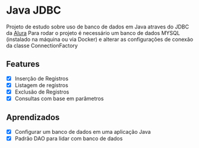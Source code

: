 # Java JDBC

Projeto de estudo sobre uso de banco de dados em Java atraves do JDBC da [Alura](https://cursos.alura.com.br/course/java-jdbc-banco-dados)
Para rodar o projeto é necessário um banco de dados MYSQL (instalado na máquina ou via Docker) e alterar as configurações de conexão da classe ConnectionFactory

## Features
- [x] Inserção de Registros
- [x] Listagem de registros
- [x] Exclusão de Registros
- [x] Consultas com base em parâmetros

## Aprendizados
- [x] Configurar um banco de dados em uma aplicação Java
- [x] Padrão DAO para lidar com banco de dados
